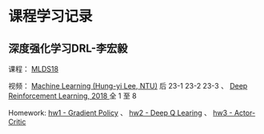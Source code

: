# 课程学习记录
## 深度强化学习DRL-李宏毅
课程：
[MLDS18](http://speech.ee.ntu.edu.tw/~tlkagk/courses_MLDS18.html)

视频：
[Machine Learning (Hung-yi
Lee, NTU)](https://youtube.com/playlist?list=PLJV_el3uVTsPy9oCRY30oBPNLCo89yu49) 后 23-1 23-2 23-3
、
[Deep Reinforcement
Learning, 2018
](https://youtube.com/playlist?list=PLJV_el3uVTsODxQFgzMzPLa16h6B8kWM_) 全 1 至 8

Homework:
[hw1 - Gradient Policy](https://docs.google.com/presentation/d/1bsXDirSx0hS0fJJQU2p1SeTG9ayMN_s_JBP2B8XQoMk/edit#slide=id.g2910edee95_0_0) 
、
[hw2 - Deep Q Learing](https://docs.google.com/presentation/d/1RlGBmr8WwftbwnnnZm5B4h0emc8v4aGtn-dJomAQJLg/edit#slide=id.g2910edee95_0_0)
、
[hw3 - Actor-Critic](https://colab.research.google.com/github/ga642381/ML2021-Spring/blob/main/HW12/HW12_ZH.ipynb)
